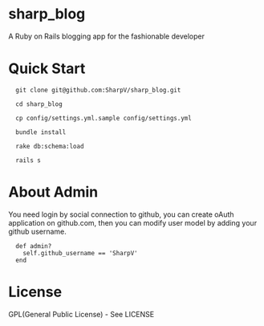 
sharp_blog
=========

A Ruby on Rails blogging app for the fashionable developer


Quick Start
=========

```
  git clone git@github.com:SharpV/sharp_blog.git

  cd sharp_blog

  cp config/settings.yml.sample config/settings.yml

  bundle install         

  rake db:schema:load
	
  rails s    

```


About Admin
=========
You need login by social connection to github, you can create oAuth application on github.com, 
then you can modify user model by adding your github username.

```
  def admin?
    self.github_username == 'SharpV'
  end
```


License
=========

GPL(General Public License) - See LICENSE

